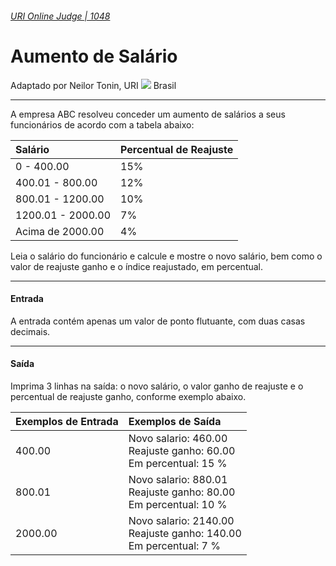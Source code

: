 ###### [URI Online Judge | 1048][1]
# Aumento de Salário
Adaptado por Neilor Tonin, URI ![][2] Brasil
***
A empresa ABC resolveu conceder um aumento de salários a seus funcionários de acordo com a tabela abaixo:

| Salário           | Percentual de Reajuste      |
| :-                | :-                          |
| 0 - 400.00        | 15%                         |
| 400.01 - 800.00   | 12%                         |
| 800.01 - 1200.00  | 10%                         |
| 1200.01 - 2000.00 | 7%                          |
| Acima de 2000.00  | 4%                          |

Leia o salário do funcionário e calcule e mostre o novo salário, bem como o valor de reajuste ganho e o índice reajustado, em percentual.
***
#### Entrada
A entrada contém apenas um valor de ponto flutuante, com duas casas decimais.
***
#### Saída
Imprima 3 linhas na saída: o novo salário, o valor ganho de reajuste e o percentual de reajuste ganho, conforme exemplo abaixo.

| Exemplos de Entrada             | Exemplos de Saída                                                                  |
| :-                              | :-                                                                                 |
| 400.00                          | Novo salario: 460.00 <br> Reajuste ganho: 60.00 <br> Em percentual: 15 %           |
| 800.01                          | Novo salario: 880.01 <br> Reajuste ganho: 80.00 <br> Em percentual: 10 %           |
| 2000.00                         | Novo salario: 2140.00 <br> Reajuste ganho: 140.00 <br> Em percentual: 7 %          |
  
[1]: https://www.urionlinejudge.com.br/judge/pt/problems/view/1048
[2]: https://resources.urionlinejudge.com.br/gallery/images/flags/br.gif